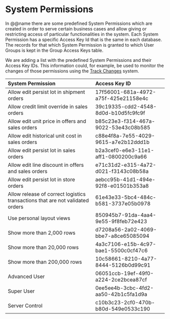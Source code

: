# System Permissions



In @@name there are some predefined System Permissions which are created in order to serve certain business cases and allow giving or restricting access of particular functionalities in the system. Each System Permission has a specific Access Key Id that is the same in each database. The records for that which System Permission is granted to which User Groups is kept in the Group Access Keys table. 

We are adding a list with the predefined System Permissions and their Access Key IDs. This information could, for example, be used to monitor the changes of those permissions using the [Track Changes](data-objects/track-changes.md) system. 



| System Permission                                            | Access Key ID                        |
| :----------------------------------------------------------- | :----------------------------------- |
| Allow edit persist lot in shipment orders                    | 17f56001-681a-4972-a75f-425e21158e4c |
| Allow credit limit override in sales orders                  | 39c19335-cdd2-4548-8d0d-b10d5fc9fc9f |
| Allow edit unit price in offers and sales orders             | b85c23e3-f314-467a-9022-53e43c08b585 |
| Allow edit historical unit cost in sales orders              | c88e4f8a-7e55-4029-9615-a7e2b12ddd1b |
| Allow edit persist lot in sales orders                       | b2a3cef0-e6e3-11e1-aff1-0800200c9a66 |
| Allow edit line discount in offers and sales orders          | e71c31d2-e315-4a72-d021-f3143c08b58a |
| Allow edit persist lot in store orders                       | aebcc95b-41d1-494e-92f8-e01501b353a8 |
| Allow release of correct logistics transactions that are not validated orders | 61e43e33-5bc4-484c-b581-3737e05b0978 |
| Use personal layout views                                    | 850945b7-91da-4aa4-9e55-9f8feb72e423 |
| Show more than 2,000 rows                                    | d7208a56-2a02-4069-bbe7-a8ce65085094 |
| Show more than 20,000 rows                                   | 4a3c7106-e15b-4c97-bae1-5500c0cf47c6 |
| Show more than 200,000 rows                                  | 10c58661-8210-4a77-8444-5126b0d99c91 |
| Advanced User                                                | 06051ccb-19ef-49f0-a224-2ce2bcea87cf |
| Super User                                                   | 0ee5ee4b-3cbc-4fd2-aa50-42b1c5fa1d9a |
| Server Control                                               | c10b3c23-2cf0-470b-b80d-549e0533c190 |